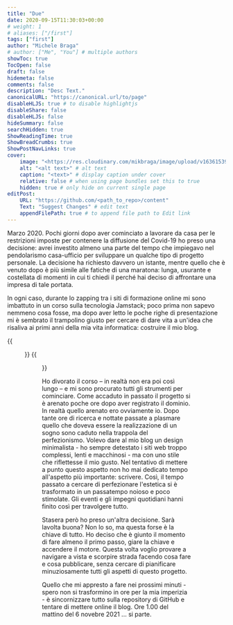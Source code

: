 ```yaml
---
title: "Due"
date: 2020-09-15T11:30:03+00:00
# weight: 1
# aliases: ["/first"]
tags: ["first"]
author: "Michele Braga"
# author: ["Me", "You"] # multiple authors
showToc: true
TocOpen: false
draft: false
hidemeta: false
comments: false
description: "Desc Text."
canonicalURL: "https://canonical.url/to/page"
disableHLJS: true # to disable highlightjs
disableShare: false
disableHLJS: false
hideSummary: false
searchHidden: true
ShowReadingTime: true
ShowBreadCrumbs: true
ShowPostNavLinks: true
cover:
    image: "<https://res.cloudinary.com/mikbraga/image/upload/v1636153971/blog/Spark-1_qxxkwp.jpg>" # image path/url
    alt: "<alt text>" # alt text
    caption: "<text>" # display caption under cover
    relative: false # when using page bundles set this to true
    hidden: true # only hide on current single page
editPost:
    URL: "https://github.com/<path_to_repo>/content"
    Text: "Suggest Changes" # edit text
    appendFilePath: true # to append file path to Edit link
---
```


Marzo 2020. Pochi giorni dopo aver cominciato a lavorare da casa per le restrizioni imposte per contenere la diffusione del Covid-19 ho preso una decisione: avrei investito almeno una parte del tempo che impiegavo nel pendolarismo casa-ufficio per sviluppare un qualche tipo di progetto personale. La decisione ha richiesto davvero un istante, mentre quello che è venuto dopo è  più simile alle fatiche di una maratona: lunga, usurante e costellata di momenti in cui ti chiedi il perché hai deciso di affrontare una impresa di tale portata.

In ogni caso, durante lo zapping tra i siti di formazione online mi sono imbattuto in un corso sulla tecnologia Jamstack; poco prima non sapevo nemmeno cosa fosse, ma dopo aver letto le poche righe di presentazione mi è sembrato il trampolino giusto per cercare di dare vita a un'idea che risaliva ai primi anni della mia vita informatica: costruire il mio blog.

{{<figure src="" title=" ">}}
{{<figure src="https://res.cloudinary.com/mikbraga/image/upload/v1636153971/blog/Spark-1_qxxkwp.jpg" title=" ">}}

Ho divorato il corso – in realtà non era poi così lungo – e mi sono procurato tutti gli strumenti per cominciare. Come accaduto in passato il progetto si è arenato poche ore dopo aver registrato il dominio. In realtà quello arenato ero ovviamente io. Dopo tante ore di ricerca e nottate passate a plasmare quello che doveva essere la realizzazione di un sogno sono caduto nella trappola del perfezionismo. Volevo dare al mio blog un design minimalista - ho sempre detestato i siti web troppo complessi, lenti e macchinosi - ma con uno stile che riflettesse il mio gusto. Nel tentativo di mettere a punto questo aspetto non ho mai dedicato tempo all'aspetto più importante: scrivere. Così, il tempo passato a cercare di perfezionare l'estetica si è trasformato in un passatempo noioso e poco stimolate. Gli eventi e gli impegni quotidiani hanni finito così per travolgere tutto.

Stasera però ho preso un'altra decisione. Sarà lavolta buona? Non lo so, ma questa forse è la chiave di tutto. Ho deciso che è giunto il momento di fare almeno il primo passo, giare la chiave e accendere il motore. Questa volta voglio provare a navigare a vista e scorpire strada facendo cosa fare e cosa pubblicare, senza cercare di pianificare minuziosamente tutti gli aspetti di questo progetto.

Quello che mi appresto a fare nei prossimi minuti - spero non si trasformino in ore per la mia imperizia - è sincornizzare tutto sulla repository di GitHub e tentare di mettere online il blog. Ore 1.00 del mattino del 6 novebre 2021 ... si parte.
